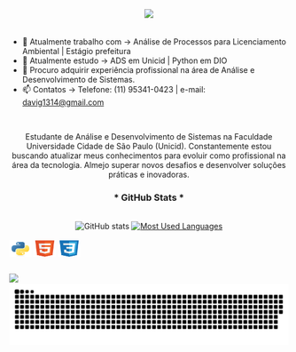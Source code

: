<div align="center">
  <a href="https://git.io/typing-svg">
    <img src="https://readme-typing-svg.demolab.com?font=Fira+Code&weight=500&size=22&pause=1000&color=FF00F6&center=true&vCenter=true&random=false&width=524&lines=%E2%8A%B9+Fala+aí!+Davi+Gabriel+aqui.✌🏽+%E2%8A%B9">
  </a>
</div>
<br>

- 🔭 Atualmente trabalho com -> Análise de Processos para Licenciamento Ambiental | Estágio prefeitura
- 🌱 Atualmente estudo -> ADS em Unicid | Python em DIO
- 🤔 Procuro adquirir experiência profissional na área de Análise e Desenvolvimento de Sistemas.
- 📫 Contatos -> Telefone: (11) 95341-0423 | e-mail: davig1314@gmail.com
<br>

<p align="center">Estudante de Análise e Desenvolvimento de Sistemas na Faculdade Universidade Cidade de São Paulo (Unicid). Constantemente estou buscando atualizar meus conhecimentos para evoluir
como profissional na área da tecnologia. Almejo superar novos desafios e desenvolver soluções práticas e inovadoras.

<div style="text-align: center;" align="center">
  <h3>* GitHub Stats *</h3>
  <br>
  <img src="https://github-readme-stats-git-masterrstaa-rickstaa.vercel.app/api?username=DG2D2&hide_title=true&show_icons=true&include_all_commits=false&count_private=true&line_height=25&hide=issues&bg_color=000&title_color=FF00F6&text_color=FFF&border_radius=3&border_color=36123c&icon_color=FF00F6&theme=jolly" alt="GitHub stats">

  <a href="https://github.com/DG2D2/github-readme-stats">
    <img src="https://github-readme-stats-git-masterrstaa-rickstaa.vercel.app/api/top-langs/?username=DG2D2&line_height=10&card_width=290&layout=compact&hide_title=false&count_private=true&langs_count=4&show_icons=true&title_color=FF00F6&hide=html,scss,less&bg_color=000&text_color=8B8B8B&border_radius=3&border_color=561760&count_private=true" alt="Most Used Languages">
  </a>
</div>
  
<div style="display: inline_block"><br>
  <img align="center" alt="Davi-Python" height="30" width="40" src="https://raw.githubusercontent.com/devicons/devicon/master/icons/python/python-original.svg">
  <img align="center" alt="Davi-HTML" height="30" width="40" src="https://raw.githubusercontent.com/devicons/devicon/master/icons/html5/html5-original.svg">
  <img align="center" alt="Davi-CSS" height="30" width="40" src="https://raw.githubusercontent.com/devicons/devicon/master/icons/css3/css3-original.svg">
</div>
  
  ##
 
<div> 
  <a href = "mailto:davig1314@gmail.com"><img src="https://img.shields.io/badge/-Gmail-%23333?style=for-the-badge&logo=gmail&logoColor=white" target="_blank"></a>
</div>

<picture align="center">
  <source media="(prefers-color-scheme: dark)" srcset="https://raw.githubusercontent.com/DG2D2/DG2D2/output/github-contribution-grid-snake-dark.svg">
  <source media="(prefers-color-scheme: light)" srcset="https://raw.githubusercontent.com/DG2D2/DG2D2/output/github-contribution-grid-snake-dark.svg">
  <img align="center" alt="github contribution grid snake animation" src="https://raw.githubusercontent.com/DG2D2/DG2D2/output/github-contribution-grid-snake.svg">
</picture>

